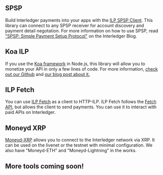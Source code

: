 ## SPSP

Build Interledger payments into your apps with the [ILP SPSP Client][1]. This library can connect to any SPSP receiver for account discovery and payment detail negotation. For more information on how to use SPSP, read ["SPSP: Simple Payment Setup Protocol"][2] on the Interledger Blog. 

## Koa ILP

If you use the [Koa framework][3] in Node.js, this library will allow you to monetize your API in only a few lines of code. For more information, [check out our Github][4] and [our blog post about it.][5]

## ILP Fetch

You can use [ILP Fetch][6] as a client to HTTP-ILP. ILP Fetch follows the [Fetch API][7], but allows the client to send payments. You can use it to interact with paid APIs on Interledger.

## Moneyd XRP

[Moneyd-XRP][8] allows you to connect to the Interledger network via XRP. It can be used on the livenet or the testnet with minimal configuration. We also have "Moneyd-ETH" and "Moneyd-Lightning" in the works.

## More tools coming soon!

[1]: https://github.com/interledgerjs/ilp-protocol-spsp
[2]: https://medium.com/interledger-blog/spsp-simple-payment-setup-protocol-2028292e6925
[3]: http://koajs.com/
[4]: https://github.com/interledgerjs/koa-ilp
[5]: https://medium.com/interledger-blog/http-ilp-paid-api-calls-with-interledger-fda53643a2eb
[6]: https://github.com/interledgerjs/ilp-fetch
[7]: https://developer.mozilla.org/en-US/docs/Web/API/Fetch_API
[8]: https://github.com/interledgerjs/moneyd-xrp
